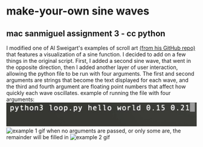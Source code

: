 # make-your-own sine waves
## mac sanmiguel assignment 3 - cc python
I modified one of Al Sweigart's examples of scroll art [(from his GitHub repo)](https://github.com/asweigart/scrollart/tree/main/python) that features a visualization of a sine function. I decided to add on a few things in the original script. First, I added a second sine wave, that went in the opposite direction, then I added another layer of user interaction, allowing the python file to be run with four arguments. The first and second arguments are strings that become the text displayed for each wave, and the third and fourth argument are floating point numbers that affect how quickly each wave oscillates. 
example of running the file with four arguments:
![arguments example](scroll_art_arguments.jpeg)
![example 1 gif](scroll_art_ex1.gif)
when no arguments are passed, or only some are, the remainder will be filled in
![example 2 gif](scroll_art_ex2.gif)